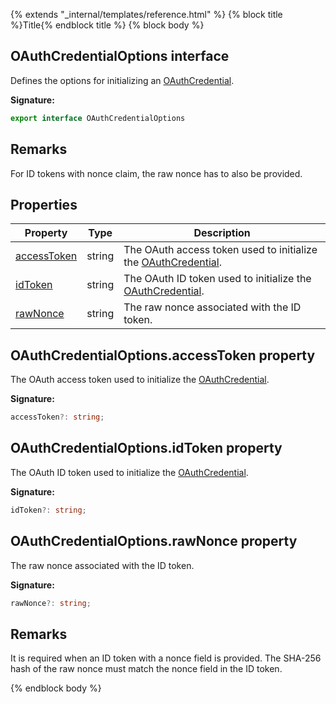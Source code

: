 {% extends "_internal/templates/reference.html" %}
{% block title %}Title{% endblock title %}
{% block body %}

## OAuthCredentialOptions interface

Defines the options for initializing an [OAuthCredential](./auth.oauthcredential.md#oauthcredential_class)<!-- -->.

<b>Signature:</b>

```typescript
export interface OAuthCredentialOptions 
```

## Remarks

For ID tokens with nonce claim, the raw nonce has to also be provided.

## Properties

|  Property | Type | Description |
|  --- | --- | --- |
|  [accessToken](./auth.oauthcredentialoptions.md#oauthcredentialoptionsaccesstoken_property) | string | The OAuth access token used to initialize the [OAuthCredential](./auth.oauthcredential.md#oauthcredential_class)<!-- -->. |
|  [idToken](./auth.oauthcredentialoptions.md#oauthcredentialoptionsidtoken_property) | string | The OAuth ID token used to initialize the [OAuthCredential](./auth.oauthcredential.md#oauthcredential_class)<!-- -->. |
|  [rawNonce](./auth.oauthcredentialoptions.md#oauthcredentialoptionsrawnonce_property) | string | The raw nonce associated with the ID token. |

## OAuthCredentialOptions.accessToken property

The OAuth access token used to initialize the [OAuthCredential](./auth.oauthcredential.md#oauthcredential_class)<!-- -->.

<b>Signature:</b>

```typescript
accessToken?: string;
```

## OAuthCredentialOptions.idToken property

The OAuth ID token used to initialize the [OAuthCredential](./auth.oauthcredential.md#oauthcredential_class)<!-- -->.

<b>Signature:</b>

```typescript
idToken?: string;
```

## OAuthCredentialOptions.rawNonce property

The raw nonce associated with the ID token.

<b>Signature:</b>

```typescript
rawNonce?: string;
```

## Remarks

It is required when an ID token with a nonce field is provided. The SHA-256 hash of the raw nonce must match the nonce field in the ID token.

{% endblock body %}
